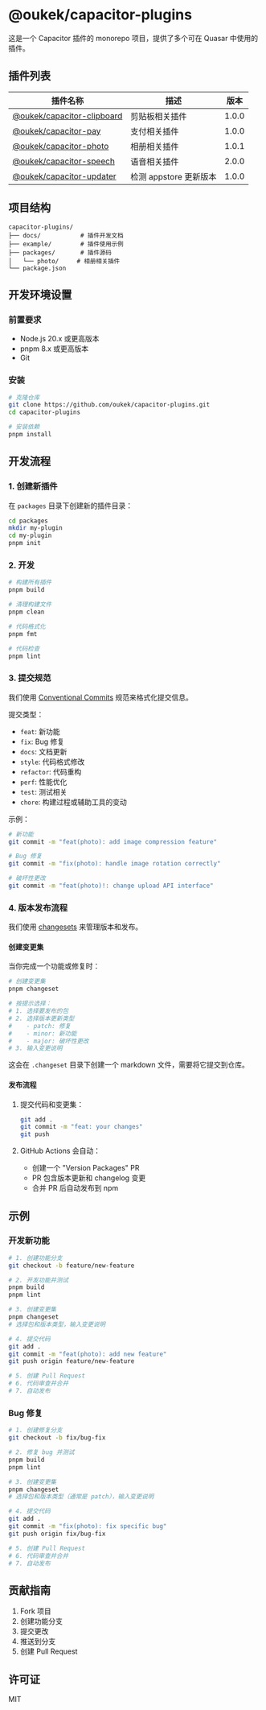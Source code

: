 # @oukek/capacitor-plugins

这是一个 Capacitor 插件的 monorepo 项目，提供了多个可在 Quasar 中使用的插件。

## 插件列表

| 插件名称 | 描述 | 版本 |
| --- | --- | --- |
| [@oukek/capacitor-clipboard](./packages/clipboard/README.md) | 剪贴板相关插件 | 1.0.0 |
| [@oukek/capacitor-pay](./packages/pay/README.md) | 支付相关插件 | 1.0.0 |
| [@oukek/capacitor-photo](./packages/photo/README.md) | 相册相关插件 | 1.0.1 |
| [@oukek/capacitor-speech](./packages/speech/README.md) | 语音相关插件 | 2.0.0 |
| [@oukek/capacitor-updater](./packages/updater/README.md) | 检测 appstore 更新版本 | 1.0.0 |

## 项目结构

```
capacitor-plugins/
├── docs/           # 插件开发文档
├── example/        # 插件使用示例
├── packages/       # 插件源码
│   └── photo/     # 相册相关插件
└── package.json
```

## 开发环境设置

### 前置要求

- Node.js 20.x 或更高版本
- pnpm 8.x 或更高版本
- Git

### 安装

```bash
# 克隆仓库
git clone https://github.com/oukek/capacitor-plugins.git
cd capacitor-plugins

# 安装依赖
pnpm install
```

## 开发流程

### 1. 创建新插件

在 `packages` 目录下创建新的插件目录：

```bash
cd packages
mkdir my-plugin
cd my-plugin
pnpm init
```

### 2. 开发

```bash
# 构建所有插件
pnpm build

# 清理构建文件
pnpm clean

# 代码格式化
pnpm fmt

# 代码检查
pnpm lint
```

### 3. 提交规范

我们使用 [Conventional Commits](https://www.conventionalcommits.org/) 规范来格式化提交信息。

提交类型：
- `feat`: 新功能
- `fix`: Bug 修复
- `docs`: 文档更新
- `style`: 代码格式修改
- `refactor`: 代码重构
- `perf`: 性能优化
- `test`: 测试相关
- `chore`: 构建过程或辅助工具的变动

示例：
```bash
# 新功能
git commit -m "feat(photo): add image compression feature"

# Bug 修复
git commit -m "fix(photo): handle image rotation correctly"

# 破坏性更改
git commit -m "feat(photo)!: change upload API interface"
```

### 4. 版本发布流程

我们使用 [changesets](https://github.com/changesets/changesets) 来管理版本和发布。

#### 创建变更集

当你完成一个功能或修复时：

```bash
# 创建变更集
pnpm changeset

# 按提示选择：
# 1. 选择要发布的包
# 2. 选择版本更新类型
#    - patch: 修复
#    - minor: 新功能
#    - major: 破坏性更改
# 3. 输入变更说明
```

这会在 `.changeset` 目录下创建一个 markdown 文件，需要将它提交到仓库。

#### 发布流程

1. 提交代码和变更集：
   ```bash
   git add .
   git commit -m "feat: your changes"
   git push
   ```

2. GitHub Actions 会自动：
   - 创建一个 "Version Packages" PR
   - PR 包含版本更新和 changelog 变更
   - 合并 PR 后自动发布到 npm

## 示例

### 开发新功能

```bash
# 1. 创建功能分支
git checkout -b feature/new-feature

# 2. 开发功能并测试
pnpm build
pnpm lint

# 3. 创建变更集
pnpm changeset
# 选择包和版本类型，输入变更说明

# 4. 提交代码
git add .
git commit -m "feat(photo): add new feature"
git push origin feature/new-feature

# 5. 创建 Pull Request
# 6. 代码审查并合并
# 7. 自动发布
```

### Bug 修复

```bash
# 1. 创建修复分支
git checkout -b fix/bug-fix

# 2. 修复 bug 并测试
pnpm build
pnpm lint

# 3. 创建变更集
pnpm changeset
# 选择包和版本类型（通常是 patch），输入变更说明

# 4. 提交代码
git add .
git commit -m "fix(photo): fix specific bug"
git push origin fix/bug-fix

# 5. 创建 Pull Request
# 6. 代码审查并合并
# 7. 自动发布
```

## 贡献指南

1. Fork 项目
2. 创建功能分支
3. 提交更改
4. 推送到分支
5. 创建 Pull Request

## 许可证

MIT 